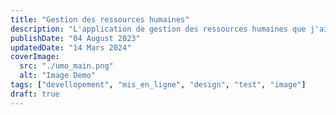 ```yaml
---
title: "Gestion des ressources humaines"
description: "L'application de gestion des ressources humaines que j'ai développée est un outil complet pour le RH."
publishDate: "04 August 2023"
updatedDate: "14 Mars 2024"
coverImage:
  src: "./umo_main.png"
  alt: "Image Demo"
tags: ["devellopement", "mis_en_ligne", "design", "test", "image"]
draft: true
---
```

